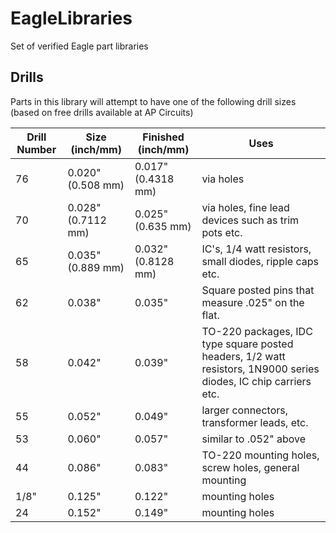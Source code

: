 # EagleLibraries
Set of verified Eagle part libraries


## Drills

Parts in this library will attempt to have one of the following drill sizes (based on free drills available at AP Circuits)

| Drill Number | Size (inch/mm) | Finished (inch/mm) | Uses |
|--------------|----------------|--------------------|------|
| 76 | 0.020" (0.508 mm) | 0.017" (0.4318 mm) | via holes |
| 70 | 0.028" (0.7112 mm) | 0.025" (0.635 mm) | via holes, fine lead devices such as trim pots etc. |
| 65 | 0.035" (0.889 mm) | 0.032" (0.8128 mm) | IC's, 1/4 watt resistors, small diodes, ripple caps etc. |
| 62 | 0.038" | 0.035" | Square posted pins that measure .025" on the flat. |
| 58 | 0.042" | 0.039" | TO-220 packages, IDC type square posted headers, 1/2 watt resistors, 1N9000 series diodes, IC chip carriers etc. |
| 55 |	0.052" | 0.049" | larger connectors, transformer leads, etc.
| 53 |	0.060" | 0.057" | similar to .052" above |
| 44 |	0.086" | 0.083" | TO-220 mounting holes, screw holes, general mounting |
| 1/8" | 0.125" | 0.122" | mounting holes |
| 24 | 	0.152" | 0.149" | mounting holes |